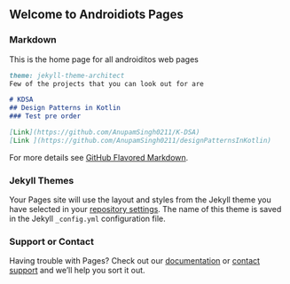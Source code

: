 ## Welcome to Androidiots Pages


### Markdown

This is the home page for all androiditos web pages

```markdown
theme: jekyll-theme-architect
Few of the projects that you can look out for are

# KDSA
## Design Patterns in Kotlin
### Test pre order

[Link](https://github.com/AnupamSingh0211/K-DSA) 
[Link ](https://github.com/AnupamSingh0211/designPatternsInKotlin)
```

For more details see [GitHub Flavored Markdown](https://guides.github.com/features/mastering-markdown/).

### Jekyll Themes

Your Pages site will use the layout and styles from the Jekyll theme you have selected in your [repository settings](https://github.com/Androidiots/Androidiots.github.io/settings). The name of this theme is saved in the Jekyll `_config.yml` configuration file.

### Support or Contact

Having trouble with Pages? Check out our [documentation](https://help.github.com/categories/github-pages-basics/) or [contact support](https://github.com/contact) and we’ll help you sort it out.

